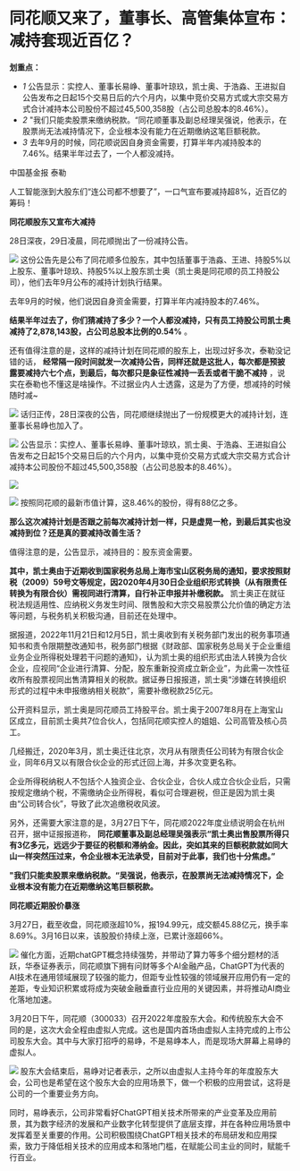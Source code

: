 # 同花顺又来了，董事长、高管集体宣布：减持套现近百亿？

**划重点：**

  * _1_ 公告显示：实控人、董事长易峥、董事叶琼玖，凯士奥、于浩淼、王进拟自公告发布之日起15个交易日后的六个月内，以集中竞价交易方式或大宗交易方式合计减持本公司股份不超过45,500,358股（占公司总股本的8.46%）。
  * _2_ "我们只能卖股票来缴纳税款。“同花顺董事及副总经理吴强说，他表示，在股票尚无法减持情况下，企业根本没有能力在近期缴纳这笔巨额税款。
  * _3_ 去年9月的时候，同花顺说因自身资金需要，打算半年内减持股本的7.46%。结果半年过去了，一个人都没减持。

中国基金报 泰勒

人工智能涨到大股东们“连公司都不想要了”，一口气宣布要减持超8%，近百亿的筹码！

**同花顺股东又宣布大减持**

28日深夜，29日凌晨，同花顺抛出了一份减持公告。

![](https://inews.gtimg.com/news_bt/OShOv4wY156QDzBEajzk8H29DXbze3MdLLe5tr9Wlv6tAAA/1000)
这份公告先是公布了同花顺多位股东，其中包括董事于浩淼、王进、持股5%以上股东、董事叶琼玖、持股5%以上股东凯士奥（凯士奥是同花顺的员工持股公司），他们去年9月公布的减持计划执行结果。

去年9月的时候，他们说因自身资金需要，打算半年内减持股本的7.46%。

**结果半年过去了，你们猜减持了多少？一个人都没减持，只有员工持股公司凯士奥减持了2,878,143股，占公司总股本比例的0.54%** 。

还有值得注意的是，这样的减持计划在同花顺的股东上，出现过好多次，泰勒没记错的话，
**经常隔一段时间就发一次减持公告，同样还就是这批人，每次都是预披露要减持六七个点，到最后，每次都只是象征性减持一丢丢或者干脆不减持**
，说实在泰勒也不懂这是啥操作。不过据业内人士透露，这是为了方便，想减持的时候随时减~

![](https://inews.gtimg.com/news_bt/O_B8-xATiJJPTiBwJpPmHd2rbkJhC7-_FnDqfx1De0aUQAA/1000)
话归正传，28日深夜的公告，同花顺继续抛出了一份规模更大的减持计划，连董事长易峥也加入了。

![](https://inews.gtimg.com/news_bt/OwoQDPuSlm9WnMrO0MH-OUDeemd5NHgpvtXUybeTyT3WIAA/1000)
公告显示：实控人、董事长易峥、董事叶琼玖，凯士奥、于浩淼、王进拟自公告发布之日起15个交易日后的六个月内，以集中竞价交易方式或大宗交易方式合计减持本公司股份不超过45,500,358股（占公司总股本的8.46%）。

![](https://inews.gtimg.com/news_bt/OpRc27Z9hbz9pnf9lCUk8LH08pRSKtlq-a4mtWbbctT3EAA/1000)

![](https://inews.gtimg.com/news_bt/OZ69rQ7k3pYdr8yRPMNEzxvEMhVyfxvC--yTsoh-LIcDwAA/1000)
按照同花顺的最新市值计算，这8.46%的股份，得有88亿之多。

**那么这次减持计划是否跟之前每次减持计划一样，只是虚晃一枪，到最后其实也没减持到位？还是真的要减持改善生活？**

值得注意的是，公告显示，减持目的：股东资金需要。

**其中，凯士奥由于近期收到国家税务总局上海市宝山区税务局的通知，要求按照财税（2009）59号文等规定，因2020年4月30日企业组织形式转换（从有限责任转换为有限合伙）需视同进行清算，自行补正申报并补缴税款。**
凯士奥正在就征税法规适用性、应纳税义务发生时间、限售股和大宗交易股票公允价值的确定方法等问题，与税务机关积极沟通，目前还在处理中。

据报道，2022年11月21日和12月5日，凯士奥收到有关税务部门发出的税务事项通知书和责令限期整改通知书，税务部门根据《财政部、国家税务总局关于企业重组业务企业所得税处理若干问题的通知》，认为凯士奥的组织形式由法人转换为合伙企业，应视同“企业进行清算、分配，股东重新投资成立新企业”，为此需一次性征收所有股票视同出售清算相关的税款。据证券日报报道，凯士奥“涉嫌在转换组织形式的过程中未申报缴纳相关税款”，需要补缴税款25亿元。

公开资料显示，凯士奥是同花顺员工持股平台。凯士奥于2007年8月在上海宝山区成立，目前凯士奥共7位合伙人，包括同花顺实控人的姐姐、公司高管及核心员工。

几经搬迁，2020年3月，凯士奥迁往北京，次月从有限责任公司转为有限合伙企业，同年6月又以有限合伙企业的形式迁回上海，并多次变更名称。

企业所得税纳税人不包括个人独资企业、合伙企业，合伙人成立合伙企业后，只需按规定缴纳个税，不需缴纳企业所得税，看似可合理避税，但正是因为凯士奥由“公司转合伙”，导致了此次追缴税收风波。

另外，还需要大家注意的是，3月27日下午，同花顺2022年度业绩说明会在杭州召开，据中证报报道称，
**同花顺董事及副总经理吴强表示“凯士奥出售股票所得只有3亿多元，远远少于要征的税额和滞纳金。因此，突如其来的巨额税款就如同大山一样突然压过来，令企业根本无法承受，目前对于此事，我们也十分焦虑。”**

**"我们只能卖股票来缴纳税款。“吴强说，他表示，在股票尚无法减持情况下，企业根本没有能力在近期缴纳这笔巨额税款。**

**同花顺近期股价暴涨**

3月27日，截至收盘，同花顺涨超10%，报194.99元，成交额45.88亿元，换手率8.69%。3月16日以来，该股股价持续上涨，已累计涨超66%。

![](https://inews.gtimg.com/news_bt/O7ZVXVtjtBEy57sCC8A1E_W5Rn-5Y6-tcmX7Fuars2cgMAA/1000)
催化方面，近期chatGPT概念持续强势，并带动了算力等多个细分题材的活跃，华泰证券表示，同花顺旗下拥有问财等多个AI金融产品，ChatGPT为代表的AI技术在通用领域展现了较强的能力，但距专业性较强的领域展开应用仍有一定的差距，专业知识积累或将成为突破金融垂直行业应用的关键因素，并将推动AI商业化落地加速。

3月20日下午，同花顺（300033）召开2022年度股东大会。和传统股东大会不同的是，这次大会全程由虚拟人完成。这也是国内首场由虚拟人主持完成的上市公司股东大会。其中与大家打招呼的易峥，不是易峥本人，而是现场大屏幕上易峥的虚拟人。

![](https://inews.gtimg.com/news_bt/Ov-MXStDgBME_3tRwLqa-zfHSZcyCqJOlOz66tmWTq0WUAA/1000)
股东大会结束后，易峥对记者表示，之所以由虚拟人主持今年的年度股东大会，公司也是希望在这个股东大会的应用场景下，做一个积极的应用尝试，这将是公司的一个重要业务方向。

同时，易峥表示，公司非常看好ChatGPT相关技术所带来的产业变革及应用前景，其为数字经济的发展和产业数字化转型提供了底层支撑，并在各种应用场景中发挥着至关重要的作用。公司积极围绕ChatGPT相关技术的布局研发和应用探索，致力于降低相关技术的应用成本和落地门槛，在赋能公司主业的同时，赋能千行百业。

